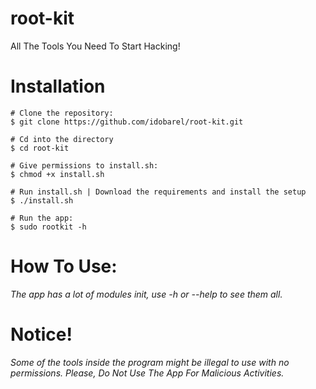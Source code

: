 # root-kit

All The Tools You Need To Start Hacking!

# Installation

```
# Clone the repository:
$ git clone https://github.com/idobarel/root-kit.git

# Cd into the directory
$ cd root-kit

# Give permissions to install.sh:
$ chmod +x install.sh

# Run install.sh | Download the requirements and install the setup
$ ./install.sh

# Run the app:
$ sudo rootkit -h
```

# How To Use:

_The app has a lot of modules init, use -h or --help to see them all._

# Notice!

_Some of the tools inside the program might be illegal to use with no permissions. Please, Do Not Use The App For Malicious Activities._
